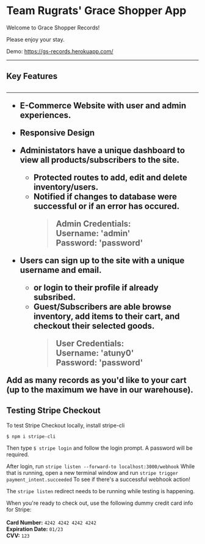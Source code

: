<h1>Team Rugrats' Grace Shopper App</h1>

Welcome to Grace Shopper Records!

Please enjoy your stay.

Demo: <a href="https://gs-records.herokuapp.com/">https://gs-records.herokuapp.com/</a>

<hr>
<h2>Key Features<h2>
<hr>

- E-Commerce Website with user and admin experiences.
- Responsive Design
- Administators have a unique dashboard to view all products/subscribers to the site.
  - Protected routes to add, edit and delete inventory/users.
  - Notified if changes to database were successful or if an error has occured.
    > Admin Credentials: <br>
    > Username: 'admin'<br>
    > Password: 'password'<br>
- Users can sign up to the site with a unique username and email.

  - or login to their profile if already subsribed.
  - Guest/Subscribers are able browse inventory, add items to their cart, and checkout their selected goods.
    > User Credentials: <br>
    > Username: 'atuny0'<br>
    > Password: 'password'<br>

Add as many records as you'd like to your cart (up to the maximum we have in our warehouse).

  <h2>Testing Stripe Checkout</h2>
To test Stripe Checkout locally, install stripe-cli
<br>

`$ npm i stripe-cli`

Then type
`$ stripe login`
and follow the login prompt. A password will be required.

After login, run `stripe listen --forward-to localhost:3000/webhook`
While that is running, open a new terminal window and run
`stripe trigger payment_intent.succeeded`
To see if there's a successful webhook action!

The `stripe listen` redirect needs to be running while testing is happening.

When you're ready to check out, use the following dummy credit card info for Stripe:<br><br>
**Card Number:** `4242 4242 4242 4242`<br>
**Expiration Date:** `01/23`<br>
**CVV:** `123`<br>
